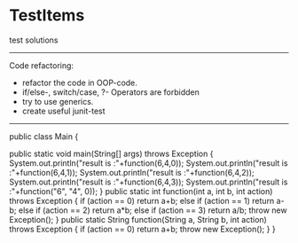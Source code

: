 # TestItems
test solutions
*******************************************
Code refactoring:
- refactor the code in OOP-code.
- if/else-, switch/case, ?- Operators are forbidden
- try to use generics.
- create useful junit-test
*******************************************
public class Main {

public static void main(String[] args) throws Exception {
System.out.println("result is :"+function(6,4,0));
System.out.println("result is :"+function(6,4,1));
System.out.println("result is :"+function(6,4,2));
System.out.println("result is :"+function(6,4,3));
System.out.println("result is :"+function("6", "4", 0));
}
public static int function(int a, int b, int action) throws Exception
{
if (action == 0)
return a+b;
else if (action == 1)
return a-b;
else if (action == 2)
return a*b;
else if (action == 3)
return a/b;
throw new Exception();
}
public static String function(String a, String b, int action) throws Exception
{
if (action == 0)
return a+b;
throw new Exception();
}
}
